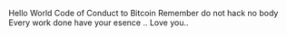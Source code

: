 Hello World
 Code of Conduct to Bitcoin 
    Remember do not hack no body 
Every work done have your esence ..
Love you..
